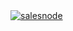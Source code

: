 <a href="https://salesnode.io">
  <img src="https://user-images.githubusercontent.com/10379680/218204008-7ef83a93-175a-4a2a-87d6-b0c3eb20c30c.png" alt="salesnode"/>
</a>

